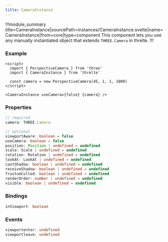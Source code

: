 ```yaml
---
title: CameraInstance
---
```


!!!module_summary title=CameraInstance|sourcePath=instances/CameraInstance.svelte|name=CameraInstance|from=core|type=component
This component lets you use any manually instantiated object that extends `THREE.Camera` in threlte.
!!!

### Example <!-- omit in toc -->

```svelte
<script>
  import { PerspectiveCamera } from 'three'
  import { CameraInstance } from 'threlte'

  const camera = new PerspectiveCamera(45, 1, 1, 1000)
</script>

<CameraInstance useCamera={false} {camera} />
```

### Properties <!-- omit in toc -->

```ts
// required
camera: THREE.Camera

// optional
viewportAware: boolean = false
useCamera: boolean = false
position: Position | undefined = undefined
scale: Scale | undefined = undefined
rotation: Rotation | undefined = undefined
lookAt: LookAt | undefined = undefined
castShadow: boolean | undefined = undefined
receiveShadow: boolean | undefined = undefined
frustumCulled: boolean | undefined = undefined
renderOrder: number | undefined = undefined
visible: boolean | undefined = undefined
```

### Bindings <!-- omit in toc -->

```ts
inViewport: boolean
```

### Events <!-- omit in toc -->

```ts
viewportenter: undefined
viewportleave: undefined
```
